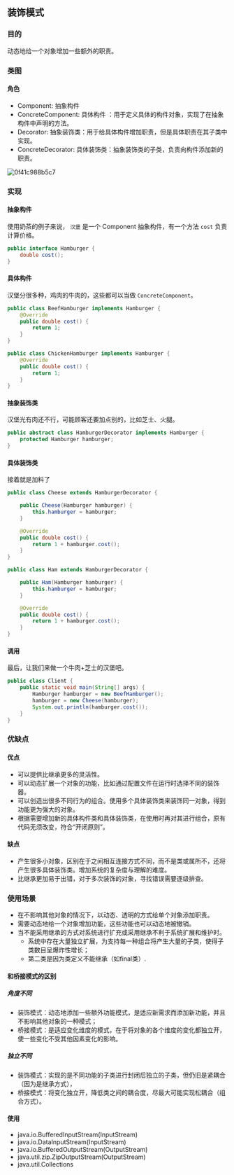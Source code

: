 ## 装饰模式

### 目的

动态地给一个对象增加一些额外的职责。

### 类图

#### 角色

- Component: 抽象构件
- ConcreteComponent: 具体构件 ：用于定义具体的构件对象，实现了在抽象构件中声明的方法。
- Decorator: 抽象装饰类：用于给具体构件增加职责，但是具体职责在其子类中实现。
- ConcreteDecorator: 具体装饰类：抽象装饰类的子类，负责向构件添加新的职责。

![0f41c988b5c7](https://cdn.jsdelivr.net/gh/ClareTung/ImageHostingService/img/0f41c988b5c7.png)

### 实现

#### 抽象构件

使用奶茶的例子来说， `汉堡` 是一个 Component 抽象构件，有一个方法 `cost` 负责计算价格。

```java
public interface Hamburger {
    double cost();
}
```

#### 具体构件

汉堡分很多种，鸡肉的牛肉的，这些都可以当做 `ConcreteComponent`。

```java
public class BeefHamburger implements Hamburger {
    @Override
    public double cost() {
        return 1;
    }
}
```

```java
public class ChickenHamburger implements Hamburger {
    @Override
    public double cost() {
        return 1;
    }
}
```

#### 抽象装饰类

汉堡光有肉还不行，可能顾客还要加点别的，比如芝士、火腿。

```java
public abstract class HamburgerDecorator implements Hamburger {
    protected Hamburger hamburger;
}
```

#### 具体装饰类

接着就是加料了

```java
public class Cheese extends HamburgerDecorator {

    public Cheese(Hamburger hamburger) {
        this.hamburger = hamburger;
    }

    @Override
    public double cost() {
        return 1 + hamburger.cost();
    }
}
```

```java
public class Ham extends HamburgerDecorator {

    public Ham(Hamburger hamburger) {
        this.hamburger = hamburger;
    }

    @Override
    public double cost() {
        return 1 + hamburger.cost();
    }
}
```

#### 调用

最后，让我们来做一个牛肉+芝士的汉堡吧。

```java
public class Client {
    public static void main(String[] args) {
        Hamburger hamburger = new BeefHamburger();
        hamburger = new Cheese(hamburger);
        System.out.println(hamburger.cost());
    }
}
```

### 优缺点

#### 优点

- 可以提供比继承更多的灵活性。
- 可以动态扩展一个对象的功能，比如通过配置文件在运行时选择不同的装饰器。
- 可以创造出很多不同行为的组合。使用多个具体装饰类来装饰同一对象，得到功能更为强大的对象。
- 根据需要增加新的具体构件类和具体装饰类，在使用时再对其进行组合，原有代码无须改变，符合“开闭原则”。

#### 缺点

- 产生很多小对象，区别在于之间相互连接方式不同，而不是类或属所不，还将产生很多具体装饰类。增加系统的复杂度与理解的难度。
- 比继承更加易于出错，对于多次装饰的对象，寻找错误需要逐级排查。

### 使用场景

- 在不影响其他对象的情况下，以动态、透明的方式给单个对象添加职责。
- 需要动态地给一个对象增加功能，这些功能也可以动态地被撤销。
- 当不能采用继承的方式对系统进行扩充或采用继承不利于系统扩展和维护时。
  - 系统中存在大量独立扩展，为支持每一种组合将产生大量的子类，使得子类数目呈爆炸性增长；
  - 第二类是因为类定义不能继承（如final类）.

#### 和桥接模式的区别

##### 角度不同

- 装饰模式：动态地添加一些额外功能模式，是适应新需求而添加新功能，并且不影响其他对象的一种模式；
- 桥接模式：是适应变化维度的模式，在于将对象的各个维度的变化都独立开，使一些变化不受其他因素变化的影响。

##### 独立不同

- 装饰模式：实现的是不同功能的子类进行封闭后独立的子类，但仍旧是紧耦合（因为是继承方式），
- 桥接模式：将变化独立开，降低类之间的耦合度，尽最大可能实现松耦合（组合方式）。

#### 使用

- java.io.BufferedInputStream(InputStream)
- java.io.DataInputStream(InputStream)
- java.io.BufferedOutputStream(OutputStream)
- java.util.zip.ZipOutputStream(OutputStream)
- java.util.Collections

